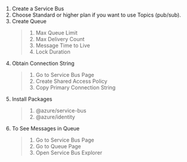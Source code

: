 1. Create a Service Bus
2. Choose Standard or higher plan if you want to use Topics (pub/sub).
3. Create Queue
    > 1. Max Queue Limit
    > 2. Max Delivery Count
    > 3. Message Time to Live
    > 4. Lock Duration
4. Obtain Connection String
    > 1. Go to Service Bus Page
    > 2. Create Shared Access Policy
    > 3. Copy Primary Connection String
5. Install Packages
    > 1. @azure/service-bus
    > 2. @azure/identity
6. To See Messages in Queue
    > 1. Go to Service Bus Page
    > 2. Go to Queue Page
    > 3. Open Service Bus Explorer